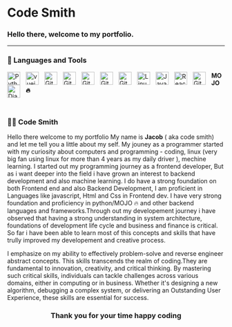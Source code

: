 # <h1> Code Smith </h1>


<h3> Hello there, welcome to my portfolio.</h3>

---

### 🧰 Languages and Tools
<p></p>

<img align="left" alt="Python" width="30px" style="padding-right:10px;" src="https://cdn.jsdelivr.net/gh/devicons/devicon/icons/python/python-plain.svg" />
<img align="left" alt="vuejs" width="30px" style="padding-right:10px;" src="https://cdn.jsdelivr.net/gh/devicons/devicon@latest/icons/go/go-original-wordmark.svg"/>
<img align="left" alt="GitHub" width="30px" style="padding-right:10px;" src="https://cdn.jsdelivr.net/gh/devicons/devicon/icons/tensorflow/tensorflow-original.svg" />
<img align="left" alt="GitHub" width="30px" style="padding-right:10px;" src="https://cdn.jsdelivr.net/gh/devicons/devicon/icons/numpy/numpy-original.svg" />
<img align="left" alt="GitHub" width="30px" style="padding-right:10px;" src="https://cdn.jsdelivr.net/gh/devicons/devicon/icons/pytorch/pytorch-original.svg" />
<img align="left" alt="GitHub" width="30px" style="padding-right:10px;" src="https://cdn.jsdelivr.net/gh/devicons/devicon/icons/pandas/pandas-original.svg" />

<img align="left" alt="Git" width="30px" style="padding-right:10px;" src="https://cdn.jsdelivr.net/gh/devicons/devicon/icons/git/git-original.svg" />
<img align="left" alt="Linux" width="30px" style="padding-right:10px;" src="https://cdn.jsdelivr.net/gh/devicons/devicon/icons/linux/linux-original.svg" />
<img align="left" alt="JavaScript" width="30px" style="padding-right:10px;" src="https://cdn.jsdelivr.net/gh/devicons/devicon/icons/javascript/javascript-plain.svg" />
<img align="left" alt="React" width="30px" style="padding-right:10px;" src="https://cdn.jsdelivr.net/gh/devicons/devicon/icons/react/react-original.svg" />
<img align="left" alt="GitHub" width="30px" style="padding-right:10px;" src="https://cdn.jsdelivr.net/gh/devicons/devicon/icons/github/github-original.svg" />
<img align="left" alt="Django" width="30px" style="padding-right:10px;" src="https://cdn.jsdelivr.net/gh/devicons/devicon/icons/django/django-plain.svg" />
<p><strong>MOJO 🔥</strong></p>

<br />
<p></p> 
   
 <summary><h3>👨‍💻 Code Smith</h3></summary>
 
Hello there welcome to my portfolio My name is <strong>Jacob</strong> ( aka code smith) and  let me tell you a little about my self. My jouney as a programmer started with my curiosity about computers and programming - coding, linux (very big fan using linux for more than 4 years as my daily driver ), mechine learning. I started out my programming journey as a frontend developer, But as i want deeper into the field i have grown an interest to backend development and also machine learning. I do have a strong foundation on both Frontend end and also Backend Development, I am proficient in Languages like javascript, Html and Css in Frontend dev. I have very strong foundation and proficiency in python/MOJO 🔥 and other backend languages and frameworks.Through out my developement journey i have observed that having a strong understanding in system architecture, foundations of development life cycle and business and finance is critical. So far i have been able to learn most of this concepts and skills that have trully improved my developement and creative process.

I emphasize on my ability to effectively problem-solve and reverse engineer abstract concepts. This skills transcends the realm of coding.They are fundamental to innovation, creativity, and critical thinking. By mastering such critical skills, individuals can tackle challenges across various domains, either in computing or in business. Whether it's designing a new algorithm, debugging a complex system, or delivering an Outstanding User Experience, these skills are essential for success.

   
<h3 align="center">Thank you for your time happy coding</h3>
  

